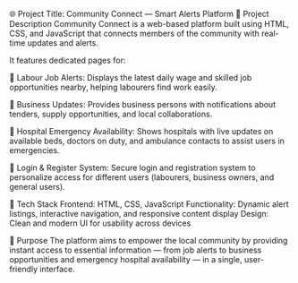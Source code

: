 🌐 Project Title: Community Connect — Smart Alerts Platform
  📖 Project Description
    Community Connect is a web-based platform built using HTML, CSS, and JavaScript that connects members of the community with     real-time updates and alerts.

  It features dedicated pages for:
  
  🧱 Labour Job Alerts: Displays the latest daily wage and skilled job opportunities nearby, helping labourers find work   easily.
  
  💼 Business Updates: Provides business persons with notifications about tenders, supply opportunities, and local collaborations.
  
  🏥 Hospital Emergency Availability: Shows hospitals with live updates on available beds, doctors on duty, and ambulance contacts to assist users in emergencies.

  🔐 Login & Register System: Secure login and registration system to personalize access for different users (labourers, business owners, and general users).

  🧩 Tech Stack
  Frontend: HTML, CSS, JavaScript
  Functionality: Dynamic alert listings, interactive navigation, and responsive content display
  Design: Clean and modern UI for usability across devices

  🎯 Purpose
  The platform aims to empower the local community by providing instant access to essential information — from job alerts to business opportunities and emergency hospital availability — in a single, user-friendly interface.
